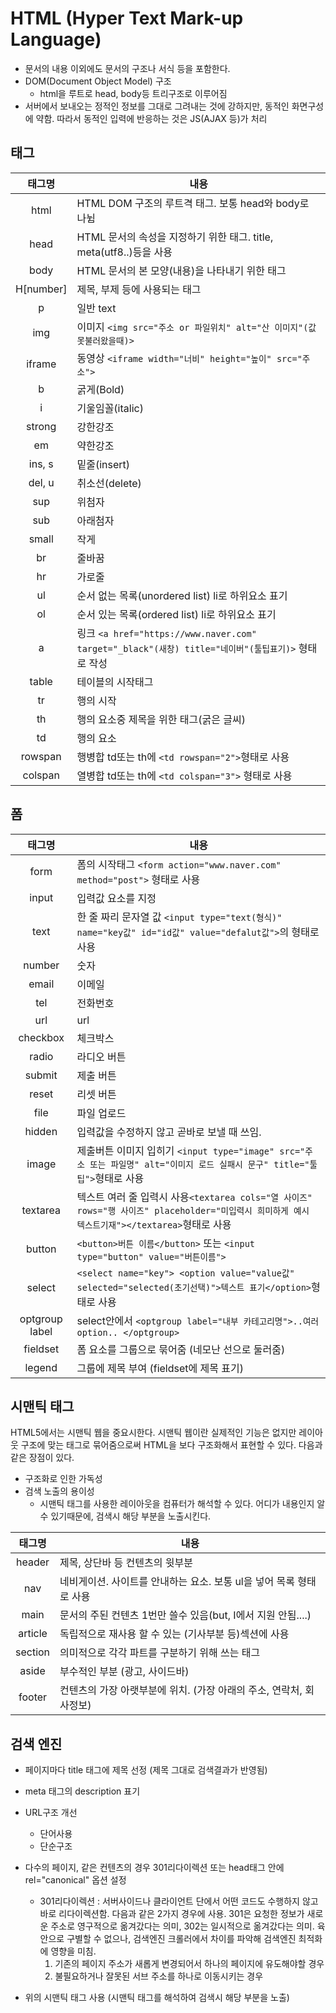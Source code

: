 # HTML (Hyper Text Mark-up Language)

- 문서의 내용 이외에도 문서의 구조나 서식 등을 포함한다.
- DOM(Document Object Model) 구조
  - html을 루트로 head, body등 트리구조로 이루어짐
- 서버에서 보내오는 정적인 정보를 그대로 그려내는 것에 강하지만, 동적인 화면구성에 약함. 따라서 동적인 입력에 반응하는 것은 JS(AJAX 등)가 처리



## 태그

|  태그명   | 내용                                                         |
| :-------: | ------------------------------------------------------------ |
|   html    | HTML DOM 구조의 루트격 태그. 보통 head와 body로 나뉨         |
|   head    | HTML 문서의 속성을 지정하기 위한 태그. title, meta(utf8..)등을 사용 |
|   body    | HTML 문서의 본 모양(내용)을 나타내기 위한 태그               |
| H[number] | 제목, 부제 등에 사용되는 태그                                |
|     p     | 일반 text                                                    |
|    img    | 이미지 `<img src="주소 or 파일위치" alt="산 이미지"(값 못불러왔을때)> ` |
|  iframe   | 동영상 `<iframe width="너비" height="높이" src="주소">`      |
|     b     | 굵게(Bold)                                                   |
|     i     | 기울임꼴(italic)                                             |
|  strong   | 강한강조                                                     |
|    em     | 약한강조                                                     |
|  ins, s   | 밑줄(insert)                                                 |
|  del, u   | 취소선(delete)                                               |
|    sup    | 위첨자                                                       |
|    sub    | 아래첨자                                                     |
|   small   | 작게                                                         |
|    br     | 줄바꿈                                                       |
|    hr     | 가로줄                                                       |
|    ul     | 순서 없는 목록(unordered list) li로 하위요소 표기            |
|    ol     | 순서 있는 목록(ordered list) li로 하위요소 표기              |
|     a     | 링크 `<a href="https://www.naver.com" target="_black"(새창) title="네이버"(툴팁표기)>` 형태로 작성 |
|   table   | 테이블의 시작태그                                            |
|    tr     | 행의 시작                                                    |
|    th     | 행의 요소중 제목을 위한 태그(굵은 글씨)                      |
|    td     | 행의 요소                                                    |
|  rowspan  | 행병합 td또는 th에 `<td rowspan="2">`형태로 사용             |
|  colspan  | 열병합 td또는 th에 `<td colspan="3">` 형태로 사용            |



## 폼

|     태그명     | 내용                                                         |
| :------------: | ------------------------------------------------------------ |
|      form      | 폼의 시작태그 `<form action="www.naver.com" method="post">` 형태로 사용 |
|     input      | 입력값 요소를 지정                                           |
|      text      | 한 줄 짜리 문자열 값 `<input type="text(형식)" name="key값" id="id값" value="defalut값">`의 형태로 사용 |
|     number     | 숫자                                                         |
|     email      | 이메일                                                       |
|      tel       | 전화번호                                                     |
|      url       | url                                                          |
|    checkbox    | 체크박스                                                     |
|     radio      | 라디오 버튼                                                  |
|     submit     | 제출 버튼                                                    |
|     reset      | 리셋 버튼                                                    |
|      file      | 파일 업로드                                                  |
|     hidden     | 입력값을 수정하지 않고 곧바로 보낼 때 쓰임.                  |
|     image      | 제출버튼 이미지 입히기 `<input type="image" src="주소 또는 파일명" alt="이미지 로드 실패시 문구" title="툴팁">`형태로 사용 |
|    textarea    | 텍스트 여러 줄 입력시 사용`<textarea cols="열 사이즈" rows="행 사이즈" placeholder="미입력시 희미하게 예시 텍스트기재"></textarea>`형태로 사용 |
|     button     | `<button>버튼 이름</button>` 또는 `<input type="button" value="버튼이름">` |
|     select     | `<select name="key"> <option value="value값" selected="selected(초기선택)">텍스트 표기</option>`형태로 사용 |
| optgroup label | select안에서 `<optgroup label="내부 카테고리명">..여러 option.. </optgroup>` |
|    fieldset    | 폼 요소를 그룹으로 묶어줌 (네모난 선으로 둘러줌)             |
|     legend     | 그룹에 제목 부여 (fieldset에 제목 표기)                      |



## 시맨틱 태그

HTML5에서는 시맨틱 웹을 중요시한다. 시맨틱 웹이란 실제적인 기능은 없지만 레이아웃 구조에 맞는 태그로 묶어줌으로써 HTML을 보다 구조화해서 표현할 수 있다. 다음과 같은 장점이 있다.

- 구조화로 인한 가독성
- 검색 노출의 용이성
  - 시맨틱 태그를 사용한 레이아웃을 컴퓨터가 해석할 수 있다. 어디가 내용인지 알 수 있기때문에, 검색시 해당 부분을 노출시킨다.

| 태그명  | 내용                                                         |
| :-----: | ------------------------------------------------------------ |
| header  | 제목, 상단바 등 컨텐츠의 윗부분                              |
|   nav   | 네비게이션. 사이트를 안내하는 요소. 보통 ul을 넣어 목록 형태로 사용 |
|  main   | 문서의 주된 컨텐츠 1번만 쓸수 있음(but, I에서 지원 안됨....) |
| article | 독립적으로 재사용 할 수 있는 (기사부분 등)섹션에 사용        |
| section | 의미적으로 각각 파트를 구분하기 위해 쓰는 태그               |
|  aside  | 부수적인 부분 (광고, 사이드바)                               |
| footer  | 컨텐츠의 가장 아랫부분에 위치. (가장 아래의 주소, 연락처, 회사정보) |



## 검색 엔진

- 페이지마다 title 태그에 제목 선정 (제목 그대로 검색결과가 반영됨)
- meta 태그의 description 표기
- URL구조 개선
  - 단어사용
  - 단순구조

- 다수의 페이지, 같은 컨텐츠의 경우 301리다이렉션 또는 head태그 안에 rel="canonical" 옵션 설정
  - 301리다이렉션 : 서버사이드나 클라이언트 단에서 어떤 코드도 수행하지 않고 바로 리다이렉션함. 다음과 같은 2가지 경우에 사용. 301은 요청한 정보가 새로운 주소로 영구적으로 옮겨갔다는 의미, 302는 일시적으로 옮겨갔다는 의미. 육안으로 구별할 수 없으나, 검색엔진 크롤러에서 차이를 파악해 검색엔진 최적화에 영향을 미침.
    1.  기존의 페이지 주소가 새롭게 변경되어서 하나의 페이지에 유도해야할 경우
    2. 불필요하거나 잘못된 서브 주소를 하나로 이동시키는 경우

- 위의 시맨틱 태그 사용 (시맨틱 태그를 해석하여 검색시 해당 부분을 노출)
